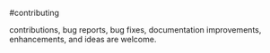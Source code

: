 #contributing

contributions, bug reports, bug fixes, documentation improvements, enhancements, and ideas are welcome.
